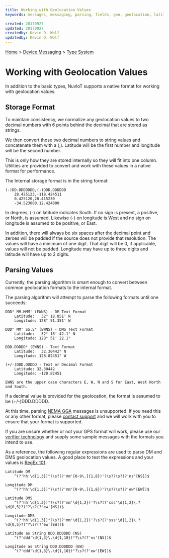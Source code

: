 ```yaml
---
title: Working with Geolocation Values
keywords: messages, messaging, parsing, fields, geo, geolocation, latitude, longitude, location

created: 20170927
updated: 20170927
createdby: Kevin D. Wolf
updatedby: Kevin D. Wolf
---
```

[Home](../../Index.md) > [Device Messaging](../Index.md) > [Type System](Index.md)

# Working with Geolocation Values

In addition to the basic types, NuvIoT supports a native format for working with geolocation values.

## Storage Format
To maintain consistency, we normalize any geolocation values to two decimal numbers with 6 points behind the decimal that are stored as strings.

We then convert those two decimal numbers to string values and concatenate them with a (,).  Latitude will be the first number and longitude will be the second number.

This is only how they are stored internally so they will fit into one column.  Utilities are provided to convert and work with
these values in a native format for performance.


The Internal storage format is in the string format:
```
(-)DD.DDDDDDD,(-)DDD.DDDDDD 
    28.425123,-118.424511
    0.425120,20.415230
    -34.523000,12.424000
```

In degrees, (-) on latitude indicates South. If no sign is present, a positive, or North, is assumed.  Likewise (-) on longitude is West and no sign on longitude is assumed to be positive, or East.

In addition, there will always be six spaces after the decimal point and zeroes will be padded if the source does not provide that resolution.
The values will have a minimum of one digit.  That digit will be 0, if applicable, values will not be padded.  Longitude may have up to three digits and latitude will have up to 2 digits.


## Parsing Values
Currently, the parsing algorithm is smart enough to convert between common geolocation formats to the internal format.

The parsing algorithm will attempt to parse the following formats until one succeeds:
```
DDD° MM.MMM' (EWNS) - DM Text Format
    Latitude:   32° 18.851' N  
    Longitude: 128° 51.351' W

DDD° MM' SS.S" (EWNS) - DMS Text Format
    Latitude:   32° 18' 42.1" N  
    Longitude: 128° 51' 22.1"

DDD.DDDDD° (EWNS) - Text Format
    Latitude:   32.30442° N
    Longitude: 128.82451° W

(+/-)DDD.DDDDD - Text or Decimal Format
    Latitude: 32.30442
    Longitude: -128.82451

EWNS are the upper case characters E, W, N and S for East, West North and South.
```

If a decimal value is provided for the geolocation, the format is assumed to be (+/-)DDD.DDDDD.

At this time, parsing [NEMA GGA](http://www.gpsinformation.org/dale/nmea.htm#GGA) messages is unsupported.  If you need this or any other format, please [contact support](http://support.nuviot.com/) and we will work with you to ensure that your format is supported.

If you are unsure whether or not your GPS format will work, please use our [verifier technology](../Parsing/Verifiers.md) and supply some sample messages with the formats you intend to use.

As a reference, the following regular expressions are used to parse DM and DMS geolocation values.  A good place to test the expressions and your values is [RegEx 101](https://regex101.com/).

```
Latitude DM
    ^(?'hh'\d{1,3})°?\s?(?'mm'[0-9\.]{1,8})'?\s??\s?(?'ns'[NS])$

Longitude DM
    ^(?'hh'\d{1,3})°?\s?(?'mm'[0-9\.]{1,8})'?\s??\s?(?'ew'[EW])$

Latitude DMS 
    ^(?'hh'\d{1,3})°?\s?(?'mm'\d{1,2})'?\s?(?'sss'\d{1,2}\.?\d{0,5}?)"?\s?(?'ew'[NS])$

Longitude DMS
    ^(?'hh'\d{1,3})°?\s?(?'mm'\d{1,2})'?\s?(?'sss'\d{1,2}\.?\d{0,5}?)"?\s?(?'ew'[EW])$

Latitude as String DDD.DDDDDD (NS)
    ^(?'ddd'\d{1,3}\.\d{1,10})°?\s?(?'ns'[NS])$

Longitude as String DDD.DDDDDD (EW)
    ^(?'ddd'\d{1,3}\.\d{1,10})°?\s?(?'ew'[EW])$
```

